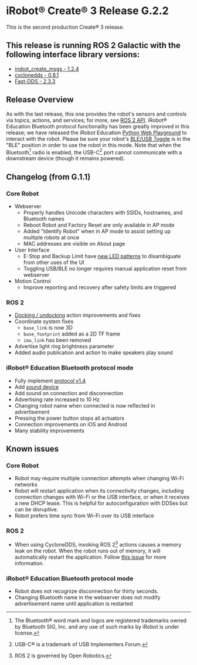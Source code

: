 # iRobot® Create® 3 Release G.2.2

This is the second production Create® 3 release.

## This release is running ROS 2 Galactic with the following interface library versions:

- [irobot_create_msgs - 1.2.4](https://github.com/iRobotEducation/irobot_create_msgs/tree/1.2.4)
- [cyclonedds - 0.8.1](https://github.com/eclipse-cyclonedds/cyclonedds/tree/0.8.1)
- [Fast-DDS - 2.3.3](https://github.com/eProsima/Fast-DDS/tree/2.3.3)

## Release Overview
As with the last release, this one provides the robot's sensors and controls via topics, actions, and services; for more, see [ROS 2 API](../../api/ros2/).
iRobot® Education Bluetooth protocol functionality has been greatly improved in this release; we have released the iRobot Education [Python Web Playground](https://python.irobot.com/) to interact with the robot.
Please be sure your robot's [BLE/USB Toggle](../../hw/adapter/#usbble-toggle) is in the "BLE" position in order to use the robot in this mode.
Note that when the Bluetooth[^1] radio is enabled, the USB-C[^2] port cannot communicate with a downstream device (though it remains powered).

## Changelog (from G.1.1)
### Core Robot
* Webserver
    * Properly handles Unicode characters with SSIDs, hostnames, and Bluetooth names
    * Reboot Robot and Factory Reset are only available in AP mode
    * Added "Identify Robot" when in AP mode to assist setting up multiple robots at once
    * MAC addresses are visible on About page
* User Interface
    * E-Stop and Backup Limit have [new LED patterns](../../hw/face/#while-operating) to disambiguate from other uses of the UI
    * Toggling USB/BLE no longer requires manual application reset from webserver
* Motion Control
    * Improve reporting and recovery after safety limits are triggered

### ROS 2
* [Docking / undocking](../../api/docking/) action improvements and fixes
* Coordinate system fixes
    * `base_link` is now 3D
    * `base_footprint` added as a 2D TF frame
    * `imu_link` has been removed
* Advertise light ring brightness parameter
* Added audio publication and action to make speakers play sound

### iRobot® Education Bluetooth protocol mode
* Fully implement [protocol v1.4](https://github.com/iRobotEducation/root-robot-ble-protocol)
* Add [sound device](https://github.com/iRobotEducation/root-robot-ble-protocol#device-5---sound)
* Add sound on connection and disconnection
* Advertising rate increased to 10 Hz
* Changing robot name when connected is now reflected in advertisement
* Pressing the power button stops all actuators
* Connection improvements on iOS and Android
* Many stability improvements

## Known issues
### Core Robot
* Robot may require multiple connection attempts when changing Wi-Fi networks
* Robot will restart application when its connectivity changes, including connection changes with Wi-Fi or the USB interface, or when it receives a new DHCP lease. This is helpful for autoconfiguration with DDSes but can be disruptive.
* Robot prefers time sync from Wi-Fi over its USB interface

### ROS 2
* When using CycloneDDS, invoking ROS 2[^3] actions causes a memory leak on the robot. When the robot runs out of memory, it will automatically restart the application. Follow [this issue](https://github.com/ros2/rmw_cyclonedds/issues/388) for more information.

### iRobot® Education Bluetooth protocol mode
* Robot does not recognize disconnection for thirty seconds.
* Changing Bluetooth name in the webserver does not modify advertisement name until application is restarted

[^1]: The Bluetooth® word mark and logos are registered trademarks owned by Bluetooth SIG, Inc. and any use of such marks by iRobot is under license.
[^2]: USB-C® is a trademark of USB Implementers Forum.
[^3]: ROS 2 is governed by Open Robotics.
[^4]: Python 3 is governed by the Python Software Foundation.
[^5]: All other trademarks mentioned are the property of their respective owners.